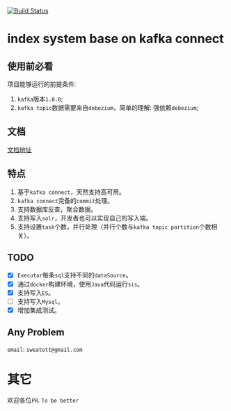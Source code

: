 [![Build Status](https://travis-ci.org/sweat123/search-index-system.svg?branch=master)](https://travis-ci.org/sweat123/search-index-system.svg?branch=master)


# index system base on kafka connect

## 使用前必看

项目能够运行的前提条件:

1. `kafka`版本`1.0.0`;
2. `kafka topic`数据需要来自`debezium`，简单的理解: 强依赖`debezium`;

## 文档

[文档地址](docs/目录.md)

## 特点

1. 基于`kafka connect`，天然支持高可用。
2. `kafka connect`完备的`commit`处理。
3. 支持数据库反查，聚合数据。
4. 支持写入`solr`，开发者也可以实现自己的写入端。
5. 支持设置`task`个数，并行处理（并行个数与`kafka topic partition`个数相关）。

## TODO

- [x] `Executor`每条`sql`支持不同的`dataSource`。
- [x] 通过`docker`构建环境，使用`Java`代码运行`sis`。
- [x] 支持写入`ES`。
- [ ] 支持写入`Mysql`。
- [x] 增加集成测试。

## Any Problem

`email`: `sweatott@gmail.com`


# 其它

欢迎各位`PR`. `To be better`
